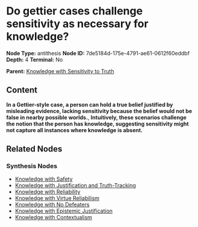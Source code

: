 # Do gettier cases challenge sensitivity as necessary for knowledge?

**Node Type:** antithesis
**Node ID:** 7de5184d-175e-4791-ae61-0612f60eddbf
**Depth:** 4
**Terminal:** No

**Parent:** [Knowledge with Sensitivity to Truth](knowledge-with-sensitivity-to-truth-synthesis-9311def5-6f1d-4b89-833f-0bc58d8d57eb.md)

## Content

**In a Gettier-style case, a person can hold a true belief justified by misleading evidence, lacking sensitivity because the belief would not be false in nearby possible worlds.**, **Intuitively, these scenarios challenge the notion that the person has knowledge, suggesting sensitivity might not capture all instances where knowledge is absent.**

## Related Nodes

### Synthesis Nodes

- [Knowledge with Safety](knowledge-with-safety-synthesis-4e4735d4-d7b2-418a-8a8e-18549acf3228.md)
- [Knowledge with Justification and Truth-Tracking](knowledge-with-justification-and-truth-tracking-synthesis-0bdbde35-1179-4718-aae7-0af782b09377.md)
- [Knowledge with Reliability](knowledge-with-reliability-synthesis-5e6b246a-837c-4da9-a805-298c062e6880.md)
- [Knowledge with Virtue Reliabilism](knowledge-with-virtue-reliabilism-synthesis-cf2fdccc-5f5d-499e-b907-77998f9ea003.md)
- [Knowledge with No Defeaters](knowledge-with-no-defeaters-synthesis-999b4448-b998-49b7-9e87-b3ea4bab4c73.md)
- [Knowledge with Epistemic Justification](knowledge-with-epistemic-justification-synthesis-c0b280db-53f3-4ca6-8636-0cf475c1c130.md)
- [Knowledge with Contextualism](knowledge-with-contextualism-synthesis-77e339ef-539d-4d5b-8f5a-2f1ae67b1ea5.md)
